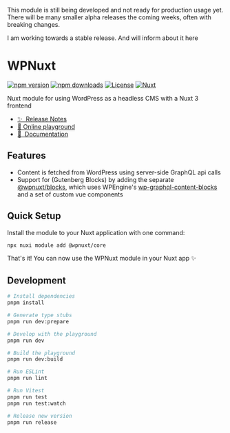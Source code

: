 
This module is still being developed and not ready for production usage yet.
There will be many smaller alpha releases the coming weeks, often with breaking changes.

I am working towards a stable release. And will inform about it here

# WPNuxt

[![npm version][npm-version-src]][npm-version-href]
[![npm downloads][npm-downloads-src]][npm-downloads-href]
[![License][license-src]][license-href]
[![Nuxt][nuxt-src]][nuxt-href]

Nuxt module for using WordPress as a headless CMS with a Nuxt 3 frontend

- [✨ &nbsp;Release Notes](/CHANGELOG.md)
- [🏀 Online playground](https://stackblitz.com/github/your-org/my-module?file=playground%2Fapp.vue)
- [📖 &nbsp;Documentation](https://wpnuxt.com)

## Features

- Content is fetched from WordPress using server-side GraphQL api calls
- Support for (Gutenberg Blocks) by adding the separate [@wpnuxt/blocks](https://github.com/wpnuxt/wpnuxt-blocks), which uses WPEngine's [wp-graphql-content-blocks](https://faustjs.org/tutorial/get-started-with-wp-graphql-content-blocks) and a set of custom vue components

## Quick Setup

Install the module to your Nuxt application with one command:

```bash
npx nuxi module add @wpnuxt/core
```

That's it! You can now use the WPNuxt module in your Nuxt app ✨

## Development

```bash
# Install dependencies
pnpm install

# Generate type stubs
pnpm run dev:prepare

# Develop with the playground
pnpm run dev

# Build the playground
pnpm run dev:build

# Run ESLint
pnpm run lint

# Run Vitest
pnpm run test
pnpm run test:watch

# Release new version
pnpm run release
```

<!-- Badges -->
[npm-version-src]: https://img.shields.io/npm/v/@vernaillen/wpnuxt/latest.svg?style=flat&colorA=18181B&colorB=28CF8D
[npm-version-href]: https://www.npmjs.com/package/@vernaillen/wpnuxt

[npm-downloads-src]: https://img.shields.io/npm/dm/@vernaillen/wpnuxt.svg?style=flat&colorA=18181B&colorB=28CF8D
[npm-downloads-href]: https://www.npmjs.com/package/@vernaillen/wpnuxt

[license-src]: https://img.shields.io/npm/l/@vernaillen/wpnuxt?style=flat&colorA=18181B&colorB=28CF8D
[license-href]: https://www.npmjs.com/package/@vernaillen/wpnuxt

[nuxt-src]: https://img.shields.io/badge/Nuxt-18181B?logo=nuxt.js
[nuxt-href]: https://nuxt.com
